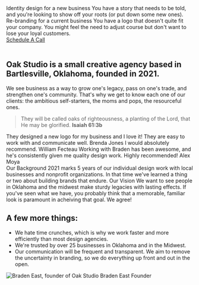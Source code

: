 <section class="center grid ji-space-around ai-start jc-center gap-4 col-3">
  <Import from="/_/Blurb.html">
    <BlurbImage>
      <Import from="/_/icons/starting-over.svg"></Import>
    </BlurbImage>
    <BlurbTitle>Identity design for a new business</BlurbTitle>
    <BlurbDesc>
      You have a story that needs to be told, and you're looking to show off your roots (or put down some new ones).
    </BlurbDesc>
  </Import>
  <Import from="/_/Blurb.html">
    <BlurbImage>
      <Import from="/_/icons/turning-a-corner.svg"></Import>
    </BlurbImage>
    <BlurbTitle>Re-branding for a current business</BlurbTitle>
    <BlurbDesc>
      You have a logo that doesn't quite fit your company. You might feel the need to adjust course but don't want to lose your loyal customers.
    </BlurbDesc>
  </Import>
</section>

<div class="center">
  <a class="button" href="/contact">Schedule A Call</a>
</div>

<br>

## Oak Studio is a small creative agency based in Bartlesville, Oklahoma, founded in 2021.

We see business as a way to grow one's legacy, pass on one's trade, and strengthen one's community. That's why we get to know each one of our clients: the ambitious self-starters, the moms and pops, the resourceful ones.

> They will be called oaks of righteousness, a planting of the Lord, that He may be glorified.
> **Isaiah 61:3b**

<section class="soft bleed center grid ai-center jc-center ac-center col-4 gap-1">
  <Import from="/_/Review.html">
    <Review>They designed a new logo for my business and I love it! They are easy to work with and communicate well.</Review>
    <Client>Brenda Jones</Client>
  </Import>
  <Import from="/_/Review.html">
    <Review>I would absolutely recommend.</Review>
    <Client>William Fecteau</Client>
  </Import>
  <Import from="/_/Review.html">
    <Review>Working with Braden has been awesome, and he's consistently given me quality design work. Highly recommended!</Review>
    <Client>Alex Moya</Client>
  </Import>
</section>

<section class="center grid ji-space-around ai-start jc-center gap-4 col-3">
  <Import from="/_/Blurb.html">
    <BlurbImage>
      <Import from="/_/icons/scrapbook.svg"></Import>
    </BlurbImage>
    <BlurbTitle>Our Background</BlurbTitle>
    <BlurbDesc>
      2021 marks 5 years of our individual design work with local businesses and nonprofit organizations. In that time we've learned a thing or two about building brands that endure.
    </BlurbDesc>
  </Import>
  <Import from="/_/Blurb.html">
    <BlurbImage>
      <Import from="/_/icons/telescope.svg"></Import>
    </BlurbImage>
    <BlurbTitle>Our Vision</BlurbTitle>
    <BlurbDesc>
      We want to see people in Oklahoma and the midwest make sturdy legacies with lasting effects. If you've seen what we have, you probably think that a memorable, familiar look is paramount in acheiving that goal. We agree!
    </BlurbDesc>
  </Import>
</section>

## A few more things:

- We hate time crunches, which is why we work faster and more efficiently than most design agencies.
- We're trusted by over 25 businesses in Oklahoma and in the Midwest.
- Our communication will be frequent and transparent. We aim to remove the uncertainty in branding, so we do everything up front and out in the open.

<section class="soft bleed">
  <Import from="/_/Person.html">
    <Headshot>
      <img src="/_assets/images/braden.jpg" alt="Braden East, founder of Oak Studio">
    </Headshot>
    <Name>Braden East</Name>
    <Position>Founder</Position>
    <Bio from="./bio.md"></Bio>
  </Import>
</section>